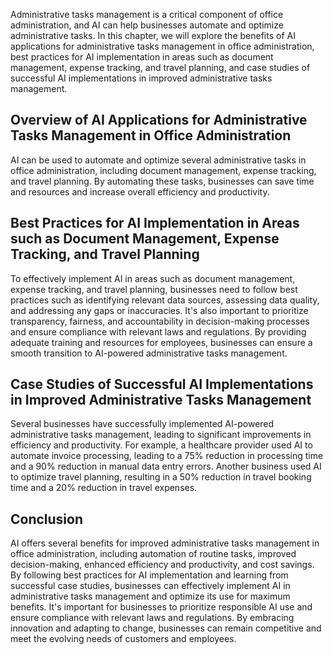 

Administrative tasks management is a critical component of office administration, and AI can help businesses automate and optimize administrative tasks. In this chapter, we will explore the benefits of AI applications for administrative tasks management in office administration, best practices for AI implementation in areas such as document management, expense tracking, and travel planning, and case studies of successful AI implementations in improved administrative tasks management.

Overview of AI Applications for Administrative Tasks Management in Office Administration
----------------------------------------------------------------------------------------

AI can be used to automate and optimize several administrative tasks in office administration, including document management, expense tracking, and travel planning. By automating these tasks, businesses can save time and resources and increase overall efficiency and productivity.

Best Practices for AI Implementation in Areas such as Document Management, Expense Tracking, and Travel Planning
----------------------------------------------------------------------------------------------------------------

To effectively implement AI in areas such as document management, expense tracking, and travel planning, businesses need to follow best practices such as identifying relevant data sources, assessing data quality, and addressing any gaps or inaccuracies. It's also important to prioritize transparency, fairness, and accountability in decision-making processes and ensure compliance with relevant laws and regulations. By providing adequate training and resources for employees, businesses can ensure a smooth transition to AI-powered administrative tasks management.

Case Studies of Successful AI Implementations in Improved Administrative Tasks Management
-----------------------------------------------------------------------------------------

Several businesses have successfully implemented AI-powered administrative tasks management, leading to significant improvements in efficiency and productivity. For example, a healthcare provider used AI to automate invoice processing, leading to a 75% reduction in processing time and a 90% reduction in manual data entry errors. Another business used AI to optimize travel planning, resulting in a 50% reduction in travel booking time and a 20% reduction in travel expenses.

Conclusion
----------

AI offers several benefits for improved administrative tasks management in office administration, including automation of routine tasks, improved decision-making, enhanced efficiency and productivity, and cost savings. By following best practices for AI implementation and learning from successful case studies, businesses can effectively implement AI in administrative tasks management and optimize its use for maximum benefits. It's important for businesses to prioritize responsible AI use and ensure compliance with relevant laws and regulations. By embracing innovation and adapting to change, businesses can remain competitive and meet the evolving needs of customers and employees.
